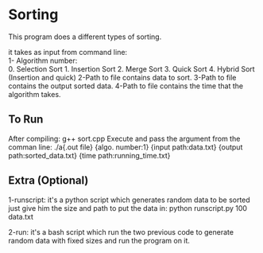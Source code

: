 # Sorting
This program does a different types of sorting.

it takes as input from command line:\
1- Algorithm number:\
    0. Selection Sort
    1. Insertion Sort
    2. Merge Sort
    3. Quick Sort
    4. Hybrid Sort (Insertion and quick)
2-Path to file contains data to sort.
3-Path to file contains the output sorted data.
4-Path to file contains the time that the algorithm takes.

## To Run
After compiling: g++ sort.cpp
Execute and pass the argument from the comman line: ./a{.out file} {algo. number:1} {input path:data.txt} {output path:sorted_data.txt} {time path:running_time.txt}

## Extra (Optional)
1-runscript:
  it's a python script which generates random data to be sorted just give him the size and path to put the data in: python runscript.py 100 data.txt

2-run:
  it's a bash script which run the two previous code to generate random data with fixed sizes and run the program on it.
